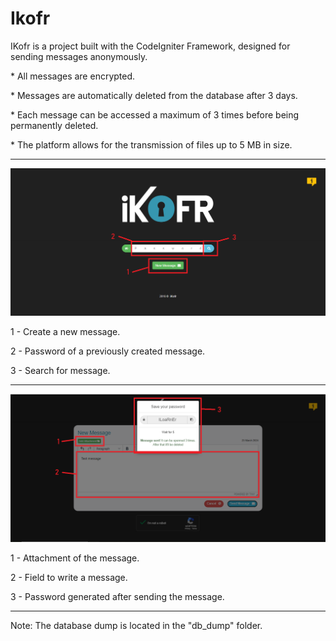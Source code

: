 <h1>Ikofr</h1>
<p>IKofr is a project built with the CodeIgniter Framework, designed for sending messages anonymously.</p>
<p>* All messages are encrypted.</p>
<p>* Messages are automatically deleted from the database after 3 days.</p>
<p>* Each message can be accessed a maximum of 3 times before being permanently deleted.</p>
<p>* The platform allows for the transmission of files up to 5 MB in size.</p>
<hr>

![print/prt1.png](print/prt1.png)

<p>1 - Create a new message.</p>
<p>2 - Password of a previously created message.</p>
<p>3 - Search for message.</p>

<hr>

![print/prt2.png](print/prt2.png)

<p>1 - Attachment of the message.</p>
<p>2 - Field to write a message.</p>
<p>3 - Password generated after sending the message.</p>
<hr>
<p>Note: The database dump is located in the "db_dump" folder.</p>
